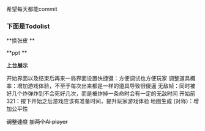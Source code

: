 希望每天都能commit



### 下面是Todolist



**换张皮 **

**ppt **

**上台展示**



开始界面以及结束后再来一局界面设置快捷键：方便调试也方便玩家
调整道具概率：增加游戏体验，不至于每次出来都是一样的道具导致很傻逼
无敌帧：同时被好几个炸弹炸到不会死好几次，而是被炸掉一条命时会有一定的无敌时间
开始前321：按下开始之后游戏应该有准备时间，提升玩家游戏体验
地图生成 (对称)：增加公平性



~~调整速度~~
~~加两个AI player~~